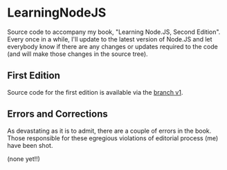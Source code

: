 # LearningNodeJS


Source code to accompany my book, "Learning Node.JS, Second Edition".  Every once
in a while, I'll update to the latest version of Node.JS and let everybody know
if there are any  changes or updates required to the code (and will make those
changes in the source tree).

## First Edition

Source code for the first edition is available via the
[branch v1](https://github.com/marcwan/LearningNodeJS/tree/v1).


## Errors and Corrections

As devastating as it is to admit, there are a couple of errors in the book.
Those responsible for these egregious violations of editorial process (me)
have been shot.

(none yet!!)
